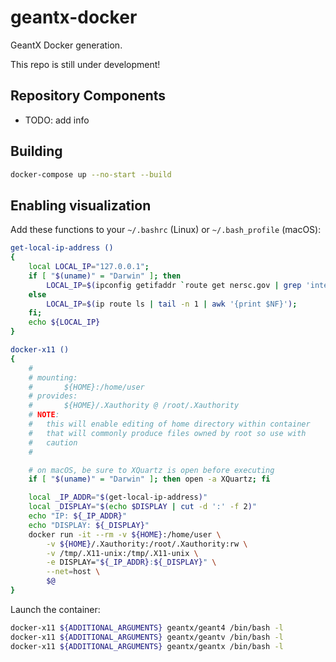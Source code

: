 # geantx-docker

GeantX Docker generation.

This repo is still under development!

## Repository Components

- TODO: add info

## Building

```bash
docker-compose up --no-start --build
```

## Enabling visualization

Add these functions to your `~/.bashrc` (Linux) or `~/.bash_profile` (macOS):

```bash
get-local-ip-address ()
{
    local LOCAL_IP="127.0.0.1";
    if [ "$(uname)" = "Darwin" ]; then
        LOCAL_IP=$(ipconfig getifaddr `route get nersc.gov | grep 'interface:' | awk '{print $NF}'`);
    else
        LOCAL_IP=$(ip route ls | tail -n 1 | awk '{print $NF}');
    fi;
    echo ${LOCAL_IP}
}

docker-x11 ()
{
    #
    # mounting:
    #       ${HOME}:/home/user
    # provides:
    #       ${HOME}/.Xauthority @ /root/.Xauthority
    # NOTE:
    #   this will enable editing of home directory within container
    #   that will commonly produce files owned by root so use with
    #   caution
    #

    # on macOS, be sure to XQuartz is open before executing
    if [ "$(uname)" = "Darwin" ]; then open -a XQuartz; fi

    local _IP_ADDR="$(get-local-ip-address)"
    local _DISPLAY="$(echo $DISPLAY | cut -d ':' -f 2)"
    echo "IP: ${_IP_ADDR}"
    echo "DISPLAY: ${_DISPLAY}"
    docker run -it --rm -v ${HOME}:/home/user \
        -v ${HOME}/.Xauthority:/root/.Xauthority:rw \
        -v /tmp/.X11-unix:/tmp/.X11-unix \
        -e DISPLAY="${_IP_ADDR}:${_DISPLAY}" \
        --net=host \
        $@
}
```

Launch the container:

```bash
docker-x11 ${ADDITIONAL_ARGUMENTS} geantx/geant4 /bin/bash -l
docker-x11 ${ADDITIONAL_ARGUMENTS} geantx/geantv /bin/bash -l
docker-x11 ${ADDITIONAL_ARGUMENTS} geantx/geantx /bin/bash -l
```
